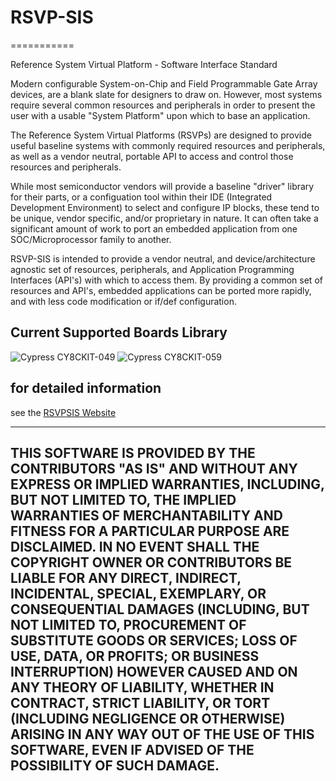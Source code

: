 # RSVP-SIS
===========

Reference System Virtual Platform - Software Interface Standard

Modern configurable System-on-Chip and Field Programmable Gate Array devices, are a blank slate for designers to draw on. However, most systems require several common resources and peripherals in order to present the user with a usable "System Platform" upon which to base an application.

The Reference System Virtual Platforms (RSVPs) are designed to provide useful baseline systems with commonly required resources and peripherals, as well as a vendor neutral, portable API to access and control those resources and peripherals.

While most semiconductor vendors will provide a baseline "driver" library for their parts, or a configuation tool within their IDE (Integrated Development Environment) to select and configure IP blocks, these tend to be unique, vendor specific, and/or proprietary in nature. It can often take a significant amount of work to port an embedded application from one SOC/Microprocessor family to another.

RSVP-SIS is intended to provide a vendor neutral, and device/architecture agnostic set of resources, peripherals, and Application Programming Interfaces (API's) with which to access them. By providing a common set of resources and API's, embedded applications can be ported more rapidly, and with less code modification or if/def configuration.

## Current Supported Boards Library 

![Cypress CY8CKIT-049](http://www.cypress.com/sites/default/files/inline/fckImages/myresources/CY8CKIT-049.jpg "Cypress CY8CKIT-049") 
![Cypress CY8CKIT-059](http://www.cypress.com/sites/default/files/inline/fckImages/myresources/CY8CKIT-059.jpg "Cypress CY8CKIT-059")

## for detailed information
see the [RSVPSIS Website](http://www.rsvpsis.com)


-------------------------------------------------------------------------------------------
THIS SOFTWARE IS PROVIDED BY THE CONTRIBUTORS "AS IS" AND WITHOUT ANY EXPRESS OR IMPLIED WARRANTIES, 
INCLUDING, BUT NOT LIMITED TO, THE IMPLIED WARRANTIES OF MERCHANTABILITY AND FITNESS FOR A PARTICULAR PURPOSE ARE DISCLAIMED. 
IN NO EVENT SHALL THE COPYRIGHT OWNER OR CONTRIBUTORS BE LIABLE FOR ANY DIRECT, INDIRECT, INCIDENTAL, SPECIAL, EXEMPLARY, 
OR CONSEQUENTIAL DAMAGES (INCLUDING, BUT NOT LIMITED TO, PROCUREMENT OF SUBSTITUTE GOODS OR SERVICES; LOSS OF USE, DATA, 
OR PROFITS; OR BUSINESS INTERRUPTION) HOWEVER CAUSED AND ON ANY THEORY OF LIABILITY, WHETHER IN CONTRACT, 
STRICT LIABILITY, OR TORT (INCLUDING NEGLIGENCE OR OTHERWISE) ARISING IN ANY WAY OUT OF THE USE OF THIS SOFTWARE, 
EVEN IF ADVISED OF THE POSSIBILITY OF SUCH DAMAGE. 
-------------------------------------------------------------------------------------------
